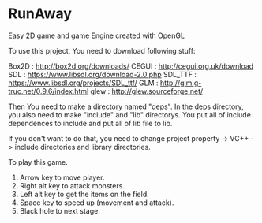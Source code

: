 # RunAway
Easy 2D game and game Engine created with OpenGL

To use this project, You need to download following stuff:

Box2D   : http://box2d.org/downloads/
CEGUI   : http://cegui.org.uk/download
SDL     : https://www.libsdl.org/download-2.0.php
SDL_TTF : https://www.libsdl.org/projects/SDL_ttf/
GLM     : http://glm.g-truc.net/0.9.6/index.html
glew    : http://glew.sourceforge.net/

Then You need to make a directory named "deps".
In the deps directory, you also need to make "include" and "lib" directorys.
You put all of include dependences to include and put all of lib file to lib.

If you don't want to do that, you need to change project property -> VC++ -> include directories and library directories.



To play this game.
1. Arrow key to move player.
2. Right alt key to attack monsters.
3. Left alt key to get the items on the field.
4. Space key to speed up (movement and attack).
5. Black hole to next stage.
